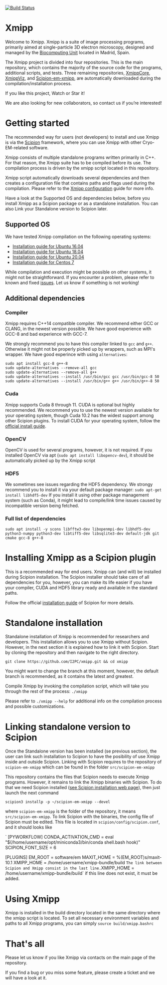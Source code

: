 [![Build Status](https://github.com/I2PC/xmipp/actions/workflows/main.yml/badge.svg)](https://github.com/I2PC/xmipp/actions/workflows/main.yml)

# Xmipp

Welcome to Xmipp. 
Xmipp is a suite of image processing programs, primarily aimed at single-particle 3D electron microscopy, designed and managed by the [Biocomputing Unit](http://biocomputingunit.es/) located in Madrid, Spain.

The Xmipp project is divided into four repositories. 
This is the main repository, which contains the majority of the source code for the programs, additional scripts, and tests. Three remaining repositories, [XmippCore](https://github.com/I2PC/xmippCore/), [XmippViz](https://github.com/I2PC/xmippViz/), and [Scipion-em-xmipp](https://github.com/I2PC/scipion-em-xmipp), are automatically downloaded during the compilation/installation process.

If you like this project, Watch or Star it!

We are also looking for new collaborators, so contact us if you’re interested!

# Getting started
The recommended way for users (not developers) to install and use Xmipp is via the [Scipion](http://scipion.i2pc.es/) framework, where you can use Xmipp with other Cryo-EM-related software.

Xmipp consists of multiple standalone programs written primarily in C++. For that reason, the Xmipp suite has to be compiled before its use. The compilation process is driven by the xmipp script located in this repository. 

Xmipp script automatically downloads several dependencies and then creates a configuration file that contains paths and flags used during the compilation. Please refer to the [Xmipp configuration](https://github.com/I2PC/xmipp/wiki/Xmipp-configuration-(version-20.07)) guide for more info.

Have a look at the Supported OS and dependencies below, before you install Xmipp as a Scipion package or as a standalone installation. You can also Link your Standalone version to Scipion later.

## Supported OS
We have tested Xmipp compilation on the following operating systems:
- [Installation guide for Ubuntu 16.04](https://github.com/I2PC/xmipp/wiki/Installing-Xmipp-on-Ubuntu-16.04)
- [Installation guide for Ubuntu 18.04](https://github.com/I2PC/xmipp/wiki/Installing-Xmipp-on-Ubuntu-18.04)
- [Installation guide for Ubuntu 20.04](https://github.com/I2PC/xmipp/wiki/Installing-Xmipp-on-Ubuntu-20.04)
- [Installation guide for Centos 7](https://github.com/I2PC/xmipp/wiki/Installing-Xmipp-on-CentOS-7-9.2009)

While compilation and execution might be possible on other systems, it might not be straightforward. If you encounter a problem, please refer to known and fixed [issues](https://github.com/I2PC/xmipp/issues?q=is%3Aissue). Let us know if something is not working!

## Additional dependencies
### Compiler
Xmipp requires C++14 compatible compiler. We recommend either GCC or CLANG, in the newest version possible. We have good experience with GCC-8 and bad experience with GCC-7.

We strongly recommend you to have this compiler linked to `gcc` and `g++`. Otherwise it might not be properly picked up by wrappers, such as MPI's wrapper.
We have good experince with using `alternatives`:

```
sudo apt install gcc-8 g++-8
sudo update-alternatives --remove-all gcc
sudo update-alternatives --remove-all g++
sudo update-alternatives --install /usr/bin/gcc gcc /usr/bin/gcc-8 50
sudo update-alternatives --install /usr/bin/g++ g++ /usr/bin/g++-8 50
```

### Cuda
Xmipp supports Cuda 8 through 11. CUDA is optional but highly recommended. We recommend you to use the newest version available for your operating system, though Cuda 10.2 has the widest support among other Scipion plugins.
To install CUDA for your operating system, follow the [official install guide](https://developer.nvidia.com/cuda-toolkit-archive).

### OpenCV
OpenCV is used for several programs, however, it is not required.
If you installed OpenCV via apt (`sudo apt install libopencv-dev`), it should be automatically picked up by the Xmipp script

### HDF5
We sometimes see issues regarding the HDF5 dependency.
We strongy recommend you to install it via your default package manager:
`sudo apt-get install libhdf5-dev` 
If you install it using other package management system (such as Conda), it might lead to compile/link time issues caused by incompatible version being fetched.

### Full list of dependencies
`sudo apt install -y scons libfftw3-dev libopenmpi-dev libhdf5-dev python3-numpy python3-dev libtiff5-dev libsqlite3-dev default-jdk git cmake gcc-8 g++-8`

# Installing Xmipp as a Scipion plugin
This is a recommended way for end users.
Xmipp can (and will) be installed during Scipion installation. The Scipion installer should take care of all dependencies for you, however, you can make its life easier if you have your compiler, CUDA and HDF5 library ready and available in the standard paths.

Follow the official [installation guide](https://scipion-em.github.io/docs/docs/scipion-modes/how-to-install.html#) of Scipion for more details.


# Standalone installation
Standalone installation of Xmipp is recommended for researchers and developers. This installation allows you to use Xmipp without Scipion. However, in the next section it is explained how to link it with Scipion.
Start by cloning the repository and then navigate to the right directory.

`git clone https://github.com/I2PC/xmipp.git && cd xmipp`

You might want to change the branch at this moment, however, the default branch is recommended, as it contains the latest and greatest.

Compile Xmipp by invoking the compilation script, which will take you through the rest of the process:
`./xmipp`

Please refer to `./xmipp --help` for additional info on the compilation process and possible customizations.


# Linking standalone version to Scipion

Once the Standalone version has been installed (se previous section), the user can link such installation to Scipion to have the posibility of use Xmipp inside and outside Scipion. Linking with Scipion requires to the repository of `scipion-em-xmipp` which can be found in the folder `src/scipion-em-xmipp`

This repository contains the files that Scipion needs to execute Xmipp programs. However, it remains to link the Xmipp binaries with Scipion. To do that we need Scipion installed ([see Scipion installation web page](https://scipion-em.github.io/docs/docs/scipion-modes/how-to-install.html#)), then just launch the next command

`scipion3 installp -p ~/scipion-em-xmipp --devel`

where `scipion-em-xmipp` is the folder of the repository, it means `src/scipion-em-xmipp`.
To link Scipion with the binaries, the config file of Scipion must be edited. This file is located in `scipion/config/scipion.conf`, and it should looks like

`
[PYWORKFLOW]
CONDA_ACTIVATION_CMD = eval "$(/home/username/opt/miniconda3/bin/conda shell.bash hook)"
SCIPION_FONT_SIZE = 6

[PLUGINS]
EM_ROOT = software/em
MAXIT_HOME = %(EM_ROOT)s/maxit-10.1
XMIPP_HOME = /home/username/xmipp-bundle/build
`
The link between Scipion and Xmipp consist in the last line. `XMIPP_HOME = /home/username/xmipp-bundle/build` if this line does not exist, it must be added.

# Using Xmipp
Xmipp is installed in the build directory located in the same directory where the xmipp script is located. To set all necessary environment variables and paths to all Xmipp programs, you can simply 
`source build/xmipp.bashrc`


# That's all
Please let us know if you like Xmipp via contacts on the main page of the repository.

If you find a bug or you miss some feature, please create a ticket and we will have a look at it. 
